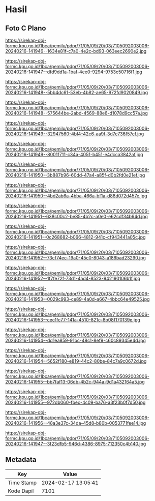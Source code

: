 # Hasil

## Foto C Plano

https://sirekap-obj-formc.kpu.go.id/1bca/pemilu/pdpr/71/05/09/20/03/7105092003006-20240216-141946--1634e81f-c7a0-4e2c-bd93-063eec2690e2.jpg

https://sirekap-obj-formc.kpu.go.id/1bca/pemilu/pdpr/71/05/09/20/03/7105092003006-20240216-141947--dfd9dd1a-1baf-4ee0-9294-9753c50716f1.jpg

https://sirekap-obj-formc.kpu.go.id/1bca/pemilu/pdpr/71/05/09/20/03/7105092003006-20240216-141948--5bb4dc61-53eb-4b82-ae65-972fd9020849.jpg

https://sirekap-obj-formc.kpu.go.id/1bca/pemilu/pdpr/71/05/09/20/03/7105092003006-20240216-141948--575644be-2abd-4569-88e6-d1078d9cc57a.jpg

https://sirekap-obj-formc.kpu.go.id/1bca/pemilu/pdpr/71/05/09/20/03/7105092003006-20240216-141949--32947560-4bf4-42c6-aa9f-3d7e736f57cf.jpg

https://sirekap-obj-formc.kpu.go.id/1bca/pemilu/pdpr/71/05/09/20/03/7105092003006-20240216-141949--80011711-c34a-4051-b451-e4dcca3842af.jpg

https://sirekap-obj-formc.kpu.go.id/1bca/pemilu/pdpr/71/05/09/20/03/7105092003006-20240216-141950--3b887b96-60dd-47a4-a85f-d0b2fd0e21ef.jpg

https://sirekap-obj-formc.kpu.go.id/1bca/pemilu/pdpr/71/05/09/20/03/7105092003006-20240216-141950--4bd2ab6a-4bba-466a-bf1a-d88d072d457e.jpg

https://sirekap-obj-formc.kpu.go.id/1bca/pemilu/pdpr/71/05/09/20/03/7105092003006-20240216-141951--638c00c2-be85-4b2c-a0e0-e62cdf34b64d.jpg

https://sirekap-obj-formc.kpu.go.id/1bca/pemilu/pdpr/71/05/09/20/03/7105092003006-20240216-141951--0c268682-b066-4812-941c-cf943441a05c.jpg

https://sirekap-obj-formc.kpu.go.id/1bca/pemilu/pdpr/71/05/09/20/03/7105092003006-20240216-141952--73cf74ec-19a0-45c0-8043-a186bad23290.jpg

https://sirekap-obj-formc.kpu.go.id/1bca/pemilu/pdpr/71/05/09/20/03/7105092003006-20240216-141952--1f7fe72f-73d1-4ad4-8523-942190106b1f.jpg

https://sirekap-obj-formc.kpu.go.id/1bca/pemilu/pdpr/71/05/09/20/03/7105092003006-20240216-141953--0029c993-ce89-4a0d-a667-4bbc64e49525.jpg

https://sirekap-obj-formc.kpu.go.id/1bca/pemilu/pdpr/71/05/09/20/03/7105092003006-20240216-141953--cec1fc77-141a-4510-821c-8b08f170139e.jpg

https://sirekap-obj-formc.kpu.go.id/1bca/pemilu/pdpr/71/05/09/20/03/7105092003006-20240216-141954--dd1ea859-91bc-48c1-8ef9-c60c89345e4d.jpg

https://sirekap-obj-formc.kpu.go.id/1bca/pemilu/pdpr/71/05/09/20/03/7105092003006-20240216-141954--5652f180-e819-44c2-80be-84c7a9c0672d.jpg

https://sirekap-obj-formc.kpu.go.id/1bca/pemilu/pdpr/71/05/09/20/03/7105092003006-20240216-141955--bb7faf13-06db-4b2c-944a-9d1a432164a5.jpg

https://sirekap-obj-formc.kpu.go.id/1bca/pemilu/pdpr/71/05/09/20/03/7105092003006-20240216-141955--972db060-fbec-4c09-ba76-a3f23b0f7d50.jpg

https://sirekap-obj-formc.kpu.go.id/1bca/pemilu/pdpr/71/05/09/20/03/7105092003006-20240216-141956--48a3e37c-34da-45d8-b80b-0053771fee14.jpg

https://sirekap-obj-formc.kpu.go.id/1bca/pemilu/pdpr/71/05/09/20/03/7105092003006-20240216-141947--3f23dfb5-946d-4386-8975-712350c4b140.jpg


## Metadata

| Key        | Value               |
| ---------- | ------------------- |
| Time Stamp | 2024-02-17 13:05:41 |
| Kode Dapil | 7101                |



